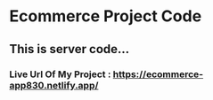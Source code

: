 # Ecommerce Project Code

## This is server code...

### Live Url Of My Project : https://ecommerce-app830.netlify.app/
